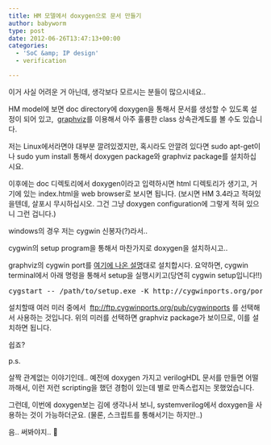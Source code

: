 ```yaml
---
title: HM 모델에서 doxygen으로 문서 만들기
author: babyworm
type: post
date: 2012-06-26T13:47:13+00:00
categories:
  - 'SoC &amp; IP design'
  - verification

---
```

이거 사실 어려운 거 아닌데, 생각보다 모르시는 분들이 많으시네요..

HM model에 보면 doc directory에 doxygen을 통해서 문서를 생성할 수 있도록 설정이 되어 있고,  [graphviz][1]를 이용해서 아주 훌륭한 class 상속관계도를 볼 수도 있습니다.

저는 Linux에서라면야 대부분 깔려있겠지만, 혹시라도 안깔려 있다면 sudo apt-get이나 sudo yum install 통해서 doxygen package와 graphviz package를 설치하십시요.

이후에는 doc 디렉토리에서 doxygen이라고 입력하시면 html 디렉토리가 생기고, 거기에 있는 index.html을 web browser로 보시면 됩니다. (보시면 HM 3.4라고 적혀있을텐데, 살포시 무시하십시오. 그건 그냥 doxygen configuration에 그렇게 적혀 있으니 그런 겁니다.)

windows의 경우 저는 cygwin 신봉자(?)라서..

cygwin의 setup program을 통해서 마찬가지로 doxygen을 설치하시고..

graphviz의 cygwin port를 [여기에 나온 설명][2]대로 설치합시다. 요약하면, cygwin terminal에서 아래 명령을 통해서 setup을 실행시키고(당연히 cygwin setup입니다!!)

<pre parse="no">cygstart -- /path/to/setup.exe -K http://cygwinports.org/ports.gpg</pre>

설치할때 여러 미러 중에서  <ftp://ftp.cygwinports.org/pub/cygwinports> 를 선택해서 사용하는 것입니다. 위의 미러를 선택하면 graphviz package가 보이므로, 이를 설치하면 됩니다.

쉽죠?

p.s.

살짝 관계없는 이야기인데.. 예전에 doxygen 가지고 verilogHDL 문서를 만들면 어떨까해서, 이런 저런 scripting을 했던 경험이 있는데 별로 만족스럽지는 못했었습니다.

그런데, 이번에 doxygen보는 김에 생각나서 보니, systemverilog에서 doxygen을 사용하는 것이 가능하더군요. (물론, 스크립트를 통해서기는 하지만..)

음.. 써봐야지.. 🙂

 [1]: http://www.graphviz.org/
 [2]: http://sourceware.org/cygwinports/
